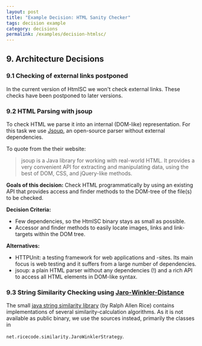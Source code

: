 ```yaml
---
layout: post
title: "Example Decision: HTML Sanity Checker"
tags: decision example 
category: decisions
permalink: /examples/decision-htmlsc/
---
```


## 9. Architecture Decisions


### 9.1 Checking of external links postponed
In the current version of HtmlSC we won't check external links.
These checks have been postponed to later versions.



### 9.2 HTML Parsing with jsoup
To check HTML we parse it into an internal (DOM-like) representation.
For this task we use [Jsoup](http://jsoup.org), an open-source parser without
external dependencies.

To quote from the their website:


>jsoup is a Java library for working with real-world HTML.
>It provides a very convenient API for extracting and manipulating data,
>using the best of DOM, CSS, and jQuery-like methods.


**Goals of this decision:**
Check HTML programmatically by using an existing API that provides access and finder
methods to the DOM-tree of the file(s) to be checked.

**Decision Criteria:**

* Few dependencies, so the HtmlSC binary stays as small as possible.
* Accessor and finder methods to easily locate images, links and link-targets within the DOM tree.

**Alternatives:**

* HTTPUnit: a testing framework for web applications and -sites. Its main focus is web testing and it suffers from a large number of dependencies.
* jsoup: a plain HTML parser without any dependencies (!) and a rich API to access all HTML elements in DOM-like syntax.


### 9.3 String Similarity Checking using [Jaro-Winkler-Distance](http://wikipedia.org/wiki/Jaro%E2%80%93Winkler_distance)

The small [java string similarity library](https://github.com/rrice/java-string-similarity)
(by Ralph Allen Rice) contains implementations of several similarity-calculation algorithms.
As it is not available as public binary, we use the sources instead, primarily the classes in  

`net.ricecode.similarity.JaroWinklerStrategy`.
